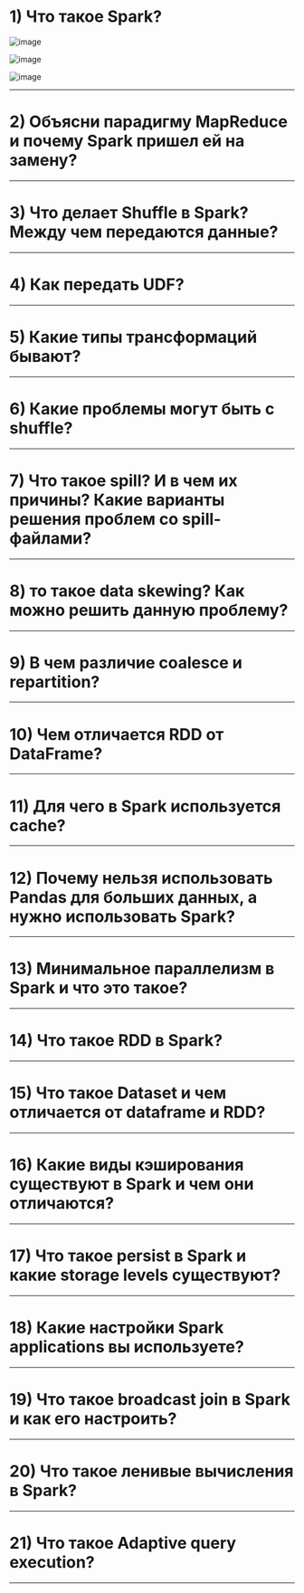 # 1) Что такое Spark?

![image](https://github.com/user-attachments/assets/818ee61a-148c-458a-918f-ade1f61c88d7)

![image](https://github.com/user-attachments/assets/3a86f19d-25fe-43f6-9d34-758211db5496)

![image](https://github.com/user-attachments/assets/e65e0c1f-e5f5-4f04-b21c-deb40d308312)


****************************************************************************************
# 2) Объясни парадигму MapReduce и почему Spark пришел ей на замену?

****************************************************************************************
# 3) Что делает Shuffle в Spark? Между чем передаются данные?

****************************************************************************************
# 4) Как передать UDF?

****************************************************************************************

# 5) Какие типы трансформаций бывают?

****************************************************************************************

# 6) Какие проблемы могут быть с shuffle?

****************************************************************************************

# 7) Что такое spill? И в чем их причины? Какие варианты решения проблем со spill-файлами?

****************************************************************************************

# 8) то такое data skewing? Как можно решить данную проблему?

****************************************************************************************

# 9) В чем различие coalesce и repartition?

****************************************************************************************

# 10) Чем отличается RDD от DataFrame?

****************************************************************************************

# 11) Для чего в Spark используется cache?

****************************************************************************************

# 12) Почему нельзя использовать Pandas для больших данных, а нужно использовать Spark?

****************************************************************************************

# 13) Минимальное параллелизм в Spark и что это такое?

****************************************************************************************

# 14) Что такое RDD в Spark?

****************************************************************************************

# 15) Что такое Dataset и чем отличается от dataframe и RDD?

****************************************************************************************

# 16) Какие виды кэширования существуют в Spark и чем они отличаются?

****************************************************************************************

# 17) Что такое persist в Spark и какие storage levels существуют?

****************************************************************************************

# 18) Какие настройки Spark applications вы используете?

****************************************************************************************

# 19) Что такое broadcast join в Spark и как его настроить?

****************************************************************************************

# 20) Что такое ленивые вычисления в Spark?

****************************************************************************************

# 21) Что такое Adaptive query execution?

****************************************************************************************
